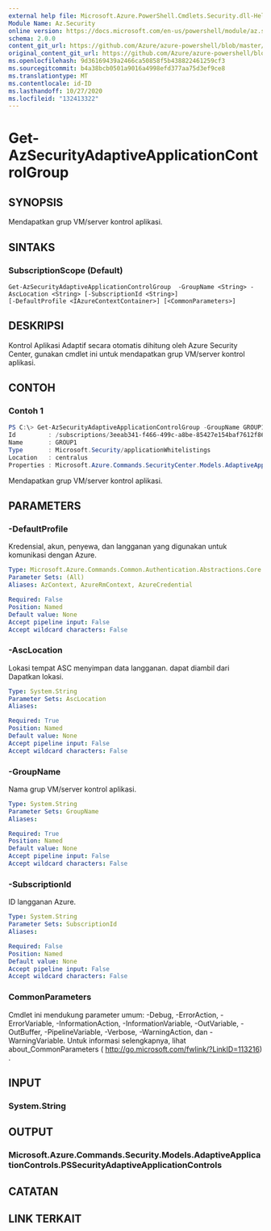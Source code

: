 ```yaml
---
external help file: Microsoft.Azure.PowerShell.Cmdlets.Security.dll-Help.xml
Module Name: Az.Security
online version: https://docs.microsoft.com/en-us/powershell/module/az.security/Get-AzSecurityAdaptiveApplicationControlGroup
schema: 2.0.0
content_git_url: https://github.com/Azure/azure-powershell/blob/master/src/Security/Security/help/Get-AzSecurityAdaptiveApplicationControlGroup.md
original_content_git_url: https://github.com/Azure/azure-powershell/blob/master/src/Security/Security/help/Get-AzSecurityAdaptiveApplicationControlGroup.md
ms.openlocfilehash: 9d36169439a2466ca50858f5b438822461259cf3
ms.sourcegitcommit: b4a38bcb0501a9016a4998efd377aa75d3ef9ce8
ms.translationtype: MT
ms.contentlocale: id-ID
ms.lasthandoff: 10/27/2020
ms.locfileid: "132413322"
---
```

# Get-AzSecurityAdaptiveApplicationControlGroup

## SYNOPSIS
Mendapatkan grup VM/server kontrol aplikasi.

## SINTAKS

### SubscriptionScope (Default)
```
Get-AzSecurityAdaptiveApplicationControlGroup  -GroupName <String> -AscLocation <String> [-SubscriptionId <String>]
[-DefaultProfile <IAzureContextContainer>] [<CommonParameters>]
```

## DESKRIPSI
Kontrol Aplikasi Adaptif secara otomatis dihitung oleh Azure Security Center, gunakan cmdlet ini untuk mendapatkan grup VM/server kontrol aplikasi.

## CONTOH

### Contoh 1
```powershell
PS C:\> Get-AzSecurityAdaptiveApplicationControlGroup -GroupName GROUP1 -AscLocation centralus
Id         : /subscriptions/3eeab341-f466-499c-a8be-85427e154baf7612f869/providers/Microsoft.Security/locations/centralus/applicationWhitelistings/GROUP1
Name       : GROUP1
Type       : Microsoft.Security/applicationWhitelistings
Location   : centralus
Properties : Microsoft.Azure.Commands.SecurityCenter.Models.AdaptiveApplicationControls.PSSecurityAdaptiveApplicationControlsProperties
```
Mendapatkan grup VM/server kontrol aplikasi.


## PARAMETERS

### -DefaultProfile
Kredensial, akun, penyewa, dan langganan yang digunakan untuk komunikasi dengan Azure.

```yaml
Type: Microsoft.Azure.Commands.Common.Authentication.Abstractions.Core.IAzureContextContainer
Parameter Sets: (All)
Aliases: AzContext, AzureRmContext, AzureCredential

Required: False
Position: Named
Default value: None
Accept pipeline input: False
Accept wildcard characters: False
```

### -AscLocation
Lokasi tempat ASC menyimpan data langganan. dapat diambil dari Dapatkan lokasi.

```yaml
Type: System.String
Parameter Sets: AscLocation
Aliases:

Required: True
Position: Named
Default value: None
Accept pipeline input: False
Accept wildcard characters: False
```

### -GroupName
Nama grup VM/server kontrol aplikasi.

```yaml
Type: System.String
Parameter Sets: GroupName
Aliases:

Required: True
Position: Named
Default value: None
Accept pipeline input: False
Accept wildcard characters: False
```

### -SubscriptionId
ID langganan Azure.

```yaml
Type: System.String
Parameter Sets: SubscriptionId
Aliases:

Required: False
Position: Named
Default value: None
Accept pipeline input: False
Accept wildcard characters: False
```


### CommonParameters
Cmdlet ini mendukung parameter umum: -Debug, -ErrorAction, -ErrorVariable, -InformationAction, -InformationVariable, -OutVariable, -OutBuffer, -PipelineVariable, -Verbose, -WarningAction, dan -WarningVariable. Untuk informasi selengkapnya, lihat about_CommonParameters ( http://go.microsoft.com/fwlink/?LinkID=113216) .

## INPUT

### System.String

## OUTPUT

### Microsoft.Azure.Commands.Security.Models.AdaptiveApplicationControls.PSSecurityAdaptiveApplicationControls

## CATATAN

## LINK TERKAIT